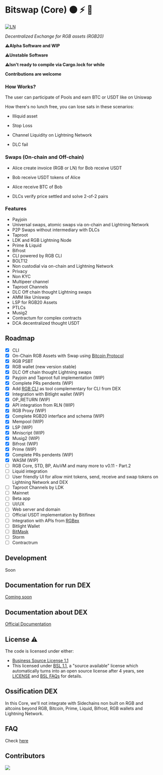 # Bitswap (Core) 🟠 ⚡ 💱

[![LN](https://img.shields.io/badge/lightning-792EE5?logo=lightning)](https://mempool.space/lightning)


*Decentralized Exchange for RGB assets (RGB20)*

⚠️**Alpha Software and WIP**

⚠️**Unstable Software**

⚠️**Isn't ready to compile via Cargo.lock for while**


**Contributions are welcome**

### How Works?

The user can participate of Pools and earn BTC or USDT like on Uniswap

How there's no lunch free, you can lose sats in these scenarios:

- Illiquid asset

- Stop Loss

- Channel Liquidity on Lightning Network

- DLC fail

### Swaps (On-chain and Off-chain)

- Alice create invoice (RGB or LN) for Bob receive USDT

- Bob receive USDT tokens of Alice

- Alice receive BTC of Bob

- DLCs verify price settled and solve 2-of-2 pairs

### Features

- Payjoin
- Universal swaps, atomic swaps via on-chain and Lightning Network
-  P2P Swaps without intermediary with DLCs
- Taproot
- LDK and RGB Lightning Node
- Prime & Liquid
- Bifrost
- CLI powered by RGB CLI 
- BOLT12
- Non custodial via on-chain and Lightning Network
- Privacy
- Non KYC
- Multipeer channel
- Taproot Channels
- DLC Off chain thought Lightning swaps
- AMM like Uniswap
- LSP for RGB20 Assets
- PTLCs
- Musig2
- Contractum for complex contracts
- DCA decentralized thought USDT 

## Roadmap

- [x] CLI 
- [x] On-Chain RGB Assets with Swap using [Bitcoin Protocol](https://github.com/BP-WG/bp-core)
- [x] RGB PSBT
- [x] RGB wallet (new version stable)
- [x] DLC Off chain thought Lightning swaps
- [x] Payjoin and Taproot full implementation (WIP)
- [x] Complete PRs pendents (WIP)
- [x] Add [RGB CLI](https://github.com/RGB-WG/rgb) as tool complementary for CLI from DEX
- [x] Integration with Bitlight wallet (WIP)
- [x] OP_RETURN (WIP)
- [x] API integration from RLN (WIP)
- [x] RGB Proxy (WIP)
- [x] Complete RGB20 interface and schema (WIP)
- [x] Mempool (WIP)
- [x] LSP (WIP)
- [x] Miniscript (WIP)
- [x] Musig2 (WIP)
- [x] Bifrost (WIP)
- [x] Prime (WIP)
- [x] Complete PRs pendents (WIP)
- [x] WASM (WIP)
- [ ] RGB Core, STD, BP, AluVM and many more to v0.11 - Part.2
- [ ] Liquid integration
- [ ] User friendly UI for allow mint tokens, send, receive and swap tokens on Lightning Network and DEX
- [ ] Taproot Channels by LDK
- [ ] Mainnet
- [ ] Beta app
- [ ] UI/UX
- [ ] Web server and domain
- [ ] Official USDT implementation by Bitifinex
- [ ] Integration with APIs from [RGBex](https://rgbex.io/)
- [ ] Bitlight Wallet
- [ ] [BitMask](https://bitmask.app/)
- [ ] Storm
- [ ] Contractrum

## Development

Soon

## Documentation for run DEX 

[Coming soon](https://github.com/BitSwap-BiFi/Bitswap-core/tree/main/doc)


## Documentation about DEX

[Official Documentation](https://github.com/BitSwap-BiFi/bitswap-docs)

## License ⚠️

The code is licensed under either:

-  [Business Source License 1.1](https://github.com/BitSwap-BiFi/Bitswap-core/blob/main/LICENSE.md)
-  This licensed under [BSL 1.1](https://mariadb.com/bsl11/), a "source available" license which automatically turns into an open source license after 4 years, see [LICENSE](https://github.com/BitSwap-BiFi/Bitswap-core/blob/main/LICENSE.md) and [BSL FAQs](https://mariadb.com/bsl-faq-mariadb/) for details. 


## Ossification DEX

In this Core, we'll not integrate with Sidechains non built on RGB and altcoins beyond RGB, Bitcoin, Prime, Liquid, Bifrost, RGB wallets and Lightning Network.

## FAQ

Check [here](https://github.com/BitSwap-BiFi/Bitswap-FAQ/)


## Contributors

<a align="center" href="https://github.com/BitSwap-BiFi/Bitswap-core/graphs/contributors">
  <img src="https://contrib.rocks/image?repo=BitSwap-BiFi/Bitswap-core" />
</a>
